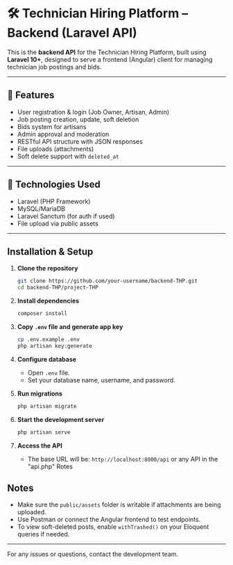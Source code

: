 # 🛠️ Technician Hiring Platform – Backend (Laravel API)

This is the **backend API** for the Technician Hiring Platform, built using **Laravel 10+**, designed to serve a frontend (Angular) client for managing technician job postings and bids.

---

## 🚀 Features

- User registration & login (Job Owner, Artisan, Admin)
- Job posting creation, update, soft deletion
- Bids system for artisans
- Admin approval and moderation
- RESTful API structure with JSON responses
- File uploads (attachments)
- Soft delete support with `deleted_at`

---

## 🧰 Technologies Used

- Laravel (PHP Framework)
- MySQL/MariaDB
- Laravel Sanctum (for auth if used)
- File upload via public assets

---


## Installation & Setup

1. **Clone the repository**  
   ```bash
   git clone https://github.com/your-username/backend-THP.git
   cd backend-THP/project-THP
   ```

2. **Install dependencies**  
   ```bash
   composer install
   ```

3. **Copy `.env` file and generate app key**  
   ```bash
   cp .env.example .env
   php artisan key:generate
   ```

4. **Configure database**  
   - Open `.env` file.
   - Set your database name, username, and password.

5. **Run migrations**  
   ```bash
   php artisan migrate
   ```

6. **Start the development server**  
   ```bash
   php artisan serve
   ```

7. **Access the API**  
   - The base URL will be: `http://localhost:8000/api` or any API in the "api.php" Rotes

## Notes

- Make sure the `public/assets` folder is writable if attachments are being uploaded.
- Use Postman or connect the Angular frontend to test endpoints.
- To view soft-deleted posts, enable `withTrashed()` on your Eloquent queries if needed.

---

For any issues or questions, contact the development team.
